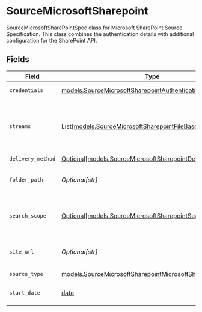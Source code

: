# SourceMicrosoftSharepoint

SourceMicrosoftSharePointSpec class for Microsoft SharePoint Source Specification.
This class combines the authentication details with additional configuration for the SharePoint API.


## Fields

| Field                                                                                                                                                                                                                                                                                                                                              | Type                                                                                                                                                                                                                                                                                                                                               | Required                                                                                                                                                                                                                                                                                                                                           | Description                                                                                                                                                                                                                                                                                                                                        | Example                                                                                                                                                                                                                                                                                                                                            |
| -------------------------------------------------------------------------------------------------------------------------------------------------------------------------------------------------------------------------------------------------------------------------------------------------------------------------------------------------- | -------------------------------------------------------------------------------------------------------------------------------------------------------------------------------------------------------------------------------------------------------------------------------------------------------------------------------------------------- | -------------------------------------------------------------------------------------------------------------------------------------------------------------------------------------------------------------------------------------------------------------------------------------------------------------------------------------------------- | -------------------------------------------------------------------------------------------------------------------------------------------------------------------------------------------------------------------------------------------------------------------------------------------------------------------------------------------------- | -------------------------------------------------------------------------------------------------------------------------------------------------------------------------------------------------------------------------------------------------------------------------------------------------------------------------------------------------- |
| `credentials`                                                                                                                                                                                                                                                                                                                                      | [models.SourceMicrosoftSharepointAuthentication](../models/sourcemicrosoftsharepointauthentication.md)                                                                                                                                                                                                                                             | :heavy_check_mark:                                                                                                                                                                                                                                                                                                                                 | Credentials for connecting to the One Drive API                                                                                                                                                                                                                                                                                                    |                                                                                                                                                                                                                                                                                                                                                    |
| `streams`                                                                                                                                                                                                                                                                                                                                          | List[[models.SourceMicrosoftSharepointFileBasedStreamConfig](../models/sourcemicrosoftsharepointfilebasedstreamconfig.md)]                                                                                                                                                                                                                         | :heavy_check_mark:                                                                                                                                                                                                                                                                                                                                 | Each instance of this configuration defines a <a href="https://docs.airbyte.com/cloud/core-concepts#stream">stream</a>. Use this to define which files belong in the stream, their format, and how they should be parsed and validated. When sending data to warehouse destination such as Snowflake or BigQuery, each stream is a separate table. |                                                                                                                                                                                                                                                                                                                                                    |
| `delivery_method`                                                                                                                                                                                                                                                                                                                                  | [Optional[models.SourceMicrosoftSharepointDeliveryMethod]](../models/sourcemicrosoftsharepointdeliverymethod.md)                                                                                                                                                                                                                                   | :heavy_minus_sign:                                                                                                                                                                                                                                                                                                                                 | N/A                                                                                                                                                                                                                                                                                                                                                |                                                                                                                                                                                                                                                                                                                                                    |
| `folder_path`                                                                                                                                                                                                                                                                                                                                      | *Optional[str]*                                                                                                                                                                                                                                                                                                                                    | :heavy_minus_sign:                                                                                                                                                                                                                                                                                                                                 | Path to a specific folder within the drives to search for files. Leave empty to search all folders of the drives. This does not apply to shared items.                                                                                                                                                                                             |                                                                                                                                                                                                                                                                                                                                                    |
| `search_scope`                                                                                                                                                                                                                                                                                                                                     | [Optional[models.SourceMicrosoftSharepointSearchScope]](../models/sourcemicrosoftsharepointsearchscope.md)                                                                                                                                                                                                                                         | :heavy_minus_sign:                                                                                                                                                                                                                                                                                                                                 | Specifies the location(s) to search for files. Valid options are 'ACCESSIBLE_DRIVES' for all SharePoint drives the user can access, 'SHARED_ITEMS' for shared items the user has access to, and 'ALL' to search both.                                                                                                                              |                                                                                                                                                                                                                                                                                                                                                    |
| `site_url`                                                                                                                                                                                                                                                                                                                                         | *Optional[str]*                                                                                                                                                                                                                                                                                                                                    | :heavy_minus_sign:                                                                                                                                                                                                                                                                                                                                 | Url of SharePoint site to search for files. Leave empty to search in the main site. Use 'https://<tenant_name>.sharepoint.com/sites/' to iterate over all sites.                                                                                                                                                                                   |                                                                                                                                                                                                                                                                                                                                                    |
| `source_type`                                                                                                                                                                                                                                                                                                                                      | [models.SourceMicrosoftSharepointMicrosoftSharepoint](../models/sourcemicrosoftsharepointmicrosoftsharepoint.md)                                                                                                                                                                                                                                   | :heavy_check_mark:                                                                                                                                                                                                                                                                                                                                 | N/A                                                                                                                                                                                                                                                                                                                                                |                                                                                                                                                                                                                                                                                                                                                    |
| `start_date`                                                                                                                                                                                                                                                                                                                                       | [date](https://docs.python.org/3/library/datetime.html#date-objects)                                                                                                                                                                                                                                                                               | :heavy_minus_sign:                                                                                                                                                                                                                                                                                                                                 | UTC date and time in the format 2017-01-25T00:00:00.000000Z. Any file modified before this date will not be replicated.                                                                                                                                                                                                                            | 2021-01-01T00:00:00.000000Z                                                                                                                                                                                                                                                                                                                        |